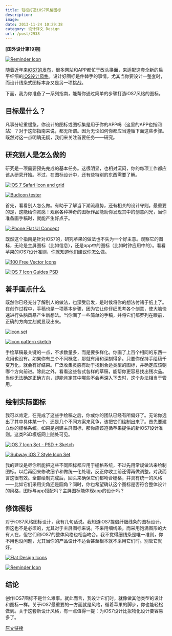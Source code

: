 ```yaml
---
title: 轻松打造iOS7风格图标
description: 
image: 
date: 2013-11-24 10:29:38
category: 设计译文 Design
url: /post/2938
---
```


**[国外设计第19期]**

[![Reminder Icon](http://designmodo.com/wp-content/uploads/2013/11/11.-icondesign.jpg)](http://dribbble.com/shots/1138524-Reminder-Icon)

随着近年来[iOS7的发布](http://designmodo.com/new-apple-not-flat/)，很多网站和APP都忙于改头换面，来适配这套全新的扁平纤细的[iOS设计风格](http://designmodo.com/ios-7-design-guide/)。设计好图标是件棘手的事情，尤其当你要设计一整套时，而设计线条式图标本身又是另一项挑战。

下面，我为你准备了一系列指南，能帮你通过简单的步骤打造iOS7风格的图标。

## 目标是什么？

凡事分轻重缓急，你设计的图标或图标集是用于你的APP吗（这里的APP也指网站）？对于这部指南来说，都无所谓。因为无论如何你都应当遵循下面这些步骤。既然对这一点明确无疑，我们来关注首要任务——研究。

## 研究别人是怎么做的

研究是一项需要预先完成的基本任务。这很明显，也相对沉闷，你的每项工作都应该从研究开始。不过，在图标设计中，还有些特别的东西需要了解。

[![iOS 7 Safari Icon and grid](http://designmodo.com/wp-content/uploads/2013/11/1.-ios-7-safari-icon.jpg)](http://dribbble.com/shots/1109303-iOS-7-Safari-Icon-and-grid)

[![Budicon tester](http://designmodo.com/wp-content/uploads/2013/11/2.-budicon-tester.jpg)](http://dribbble.com/shots/1182482-budicon-tester)

首先，看看别人怎么做。有助于了解当下潮流趋势，还有相关的设计守则。最重要的是，这能给你灵感！观察各种神奇的图标作品能助你发现其中的创意闪光，当你准备画手稿时，就能产生好点子。

[![iPhone Flat UI Concept](http://designmodo.com/wp-content/uploads/2013/11/3.-iphone-flat-ui.jpg)](http://dribbble.com/shots/1035246-iPhone-Flat-UI-Concept)

既然这个指南是针对iOS7的，研究苹果的做法也不失为一个好主意。观察它的图标，无论是主屏图标（比如信息），还是app中的图标（比如时钟应用中的）。看看苹果的iOS7设计准则，你就知道他们建议你怎么做。

[![100 Free Vector Icons](http://designmodo.com/wp-content/uploads/2013/11/4.-tilt-2.jpg)](http://dribbble.com/shots/1216382-100-Free-Vector-Icons)

[![iOS 7 Icon Guides PSD](http://designmodo.com/wp-content/uploads/2013/11/5.-7appicon-shot.jpg)](http://dribbble.com/shots/1109175-iOS-7-Icon-Guides-PS)

## 着手画点什么

既然你已经充分了解别人的做法，也深受启发，是时候将你的想法付诸于纸上了。在创作过程中，手稿也是一项基本步骤，因为它让你仔细思考各个创意，使大脑快速进行头脑风暴产生新想法。当你画了一些简单的手稿，并将它们都罗列在眼前，正确的方向立刻就显现出来。

[![icon set](http://designmodo.com/wp-content/uploads/2013/11/6.-iconset-hd.jpg)](http://dribbble.com/shots/648915-icon-set)

[![icon pattern sketch](http://designmodo.com/wp-content/uploads/2013/11/7.-postachio-icons.jpg)](http://dribbble.com/shots/1226080-icon-pattern-sketch)

手绘草稿最关键的一点，不求数量多，而是要多样化。你画了上百个相同的东西一点用也没有。如果你有三个不同概念，那就有用和深刻得多。只要你保持手绘稿千变万化，就会有好结果。广泛收集灵感有助于找到合适类型的图标，并确定应该朝哪个方向前进。除此之外，看看这些各式各样的草稿，能帮你更容易找出残次品。当你无法确定正确方向，却能肯定其中哪些不会再深入下去时，这个办法相当于管用。

## 绘制实际图标

我可以肯定，在完成了这些手绘稿之后，你或你的团队已经有所偏好了。无论你选出了其中具体某一个，还是几个不同方案来竞争，该把它们绘制出来了。首先要建立你的栅格系统。如果是创建主屏图标，那你应该遵循苹果提供的新iOS7设计准则。这类PSD模版网上随处可见。

[![iOS 7 Icon Set - PSD + Sketch](http://designmodo.com/wp-content/uploads/2013/11/8.-ios-7-icon-set.jpg)](http://dribbble.com/shots/1280065-iOS-7-Icon-Set-PSD-Sketch-V4)

[![Subway iOS 7 Style Icon Set](http://designmodo.com/wp-content/uploads/2013/11/9.-subway_ios7.jpg)](http://dribbble.com/shots/1169185-Subway-iOS-7-Style-Icon-Set)

我的建议是尽你所能把这些不同图标都应用于栅格系统，不过先用常规做法来绘制图标。以后再回来修改细节和做统一化处理，反正你收工前还得再做调整。对我而言这很有效。全部绘制完成后，回头来确保它们都吻合栅格，并具有统一的风格——比如它们采用尖角还是圆角？同时，你也希望确认这个图标是否符合整体设计的风格，图标与app搭配吗？主屏图标能体现app的设计吗？

## 修饰图标

对于iOS7风格图标设计，我有几句话说。我知道iOS7提倡纤细线条的图标设计。但这也不是必须的，尤其对于主屏图标来说。不采用细线条，而采用饱满图形的大有人在，但它们和iOS7的整体风格也相当吻合。我不觉得细线条是唯一准则，你不用也没问题，尤其当你的产品设计不适合甚至根本就不采用它们时。别管它就好。

[![Flat Design Icons](http://designmodo.com/wp-content/uploads/2013/11/10.-dribbble.jpg)](http://dribbble.com/shots/1016855-Flat-Design-Icons-Set-Vol1)

[![Reminder Icon](http://designmodo.com/wp-content/uploads/2013/11/11.-icondesign.jpg)](http://dribbble.com/shots/1138524-Reminder-Icon)

## 结论

创作iOS7图标不是什么难事。就此而言，我设计它们时，就像做其他类型的设计和图标一样。关于iOS7最重要的一方面就是风格，循着苹果的脚步，你也能轻松做到。关于这套新设计风格，有一点值得一提：为iOS7设计比拟物化设计要容易多了。

[原文链接](http://designmodo.com/guide-ios7-icons/)